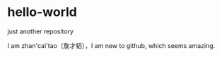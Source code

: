 # hello-world
just another repository

I am zhan'cai'tao（詹才韬），I am new to github, which seems amazing.
